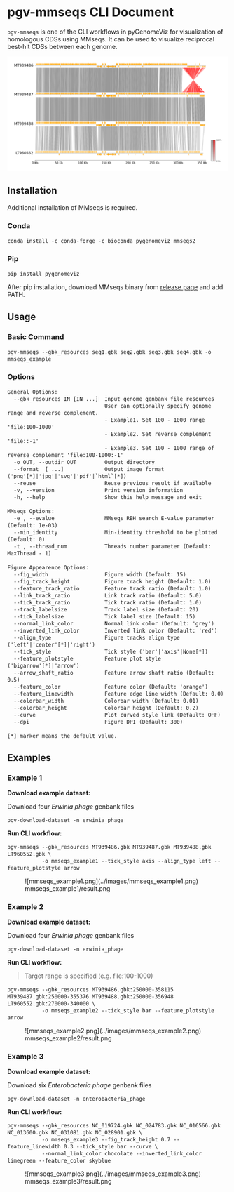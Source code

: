 # pgv-mmseqs CLI Document

`pgv-mmseqs` is one of the CLI workflows in pyGenomeViz for
visualization of homologous CDSs using MMseqs.
It can be used to visualize reciprocal best-hit CDSs between each genome.

![mmseqs_example1.png](../images/mmseqs_example1.png)

## Installation

Additional installation of MMseqs is required.

### Conda

    conda install -c conda-forge -c bioconda pygenomeviz mmseqs2

### Pip

    pip install pygenomeviz

After pip installation, download MMseqs binary from [release page](https://github.com/soedinglab/MMseqs2/releases) and add PATH.

## Usage

### Basic Command

    pgv-mmseqs --gbk_resources seq1.gbk seq2.gbk seq3.gbk seq4.gbk -o mmseqs_example

### Options

    General Options:
      --gbk_resources IN [IN ...]  Input genome genbank file resources
                                   User can optionally specify genome range and reverse complement.
                                   - Example1. Set 100 - 1000 range 'file:100-1000'
                                   - Example2. Set reverse complement 'file::-1'
                                   - Example3. Set 100 - 1000 range of reverse complement 'file:100-1000:-1'
      -o OUT, --outdir OUT         Output directory
      --format  [ ...]             Output image format ('png'[*]|'jpg'|'svg'|'pdf'|`html`[*])
      --reuse                      Reuse previous result if available
      -v, --version                Print version information
      -h, --help                   Show this help message and exit

    MMseqs Options:
      -e , --evalue                MMseqs RBH search E-value parameter (Default: 1e-03)
      --min_identity               Min-identity threshold to be plotted (Default: 0)
      -t , --thread_num            Threads number parameter (Default: MaxThread - 1)

    Figure Appearence Options:
      --fig_width                  Figure width (Default: 15)
      --fig_track_height           Figure track height (Default: 1.0)
      --feature_track_ratio        Feature track ratio (Default: 1.0)
      --link_track_ratio           Link track ratio (Default: 5.0)
      --tick_track_ratio           Tick track ratio (Default: 1.0)
      --track_labelsize            Track label size (Default: 20)
      --tick_labelsize             Tick label size (Default: 15)
      --normal_link_color          Normal link color (Default: 'grey')
      --inverted_link_color        Inverted link color (Default: 'red')
      --align_type                 Figure tracks align type ('left'|'center'[*]|'right')
      --tick_style                 Tick style ('bar'|'axis'|None[*])
      --feature_plotstyle          Feature plot style ('bigarrow'[*]|'arrow')
      --arrow_shaft_ratio          Feature arrow shaft ratio (Default: 0.5)
      --feature_color              Feature color (Default: 'orange')
      --feature_linewidth          Feature edge line width (Default: 0.0)
      --colorbar_width             Colorbar width (Default: 0.01)
      --colorbar_height            Colorbar height (Default: 0.2)
      --curve                      Plot curved style link (Default: OFF)
      --dpi                        Figure DPI (Default: 300)

    [*] marker means the default value.

## Examples

### Example 1

**Download example dataset:**

Download four *Erwinia phage* genbank files

    pgv-download-dataset -n erwinia_phage

**Run CLI workflow:**

    pgv-mmseqs --gbk_resources MT939486.gbk MT939487.gbk MT939488.gbk LT960552.gbk \
               -o mmseqs_example1 --tick_style axis --align_type left --feature_plotstyle arrow

<figure markdown>
  ![mmseqs_example1.png](../images/mmseqs_example1.png)
  <figcaption>mmseqs_example1/result.png</figcaption>
</figure>

### Example 2

**Download example dataset:**

Download four *Erwinia phage* genbank files

    pgv-download-dataset -n erwinia_phage

**Run CLI workflow:**

> Target range is specified (e.g. file:100-1000)

    pgv-mmseqs --gbk_resources MT939486.gbk:250000-358115 MT939487.gbk:250000-355376 MT939488.gbk:250000-356948 LT960552.gbk:270000-340000 \
               -o mmseqs_example2 --tick_style bar --feature_plotstyle arrow

<figure markdown>
  ![mmseqs_example2.png](../images/mmseqs_example2.png)
  <figcaption>mmseqs_example2/result.png</figcaption>
</figure>

### Example 3

**Download example dataset:**

Download six *Enterobacteria phage* genbank files

    pgv-download-dataset -n enterobacteria_phage

**Run CLI workflow:**

    pgv-mmseqs --gbk_resources NC_019724.gbk NC_024783.gbk NC_016566.gbk NC_013600.gbk NC_031081.gbk NC_028901.gbk \
               -o mmseqs_example3 --fig_track_height 0.7 --feature_linewidth 0.3 --tick_style bar --curve \
               --normal_link_color chocolate --inverted_link_color limegreen --feature_color skyblue

<figure markdown>
  ![mmseqs_example3.png](../images/mmseqs_example3.png)
  <figcaption>mmseqs_example3/result.png</figcaption>
</figure>
